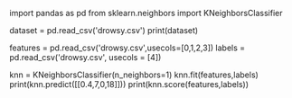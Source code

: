 import pandas as pd
from sklearn.neighbors import KNeighborsClassifier

dataset = pd.read_csv('drowsy.csv')
print(dataset)

features = pd.read_csv('drowsy.csv',usecols=[0,1,2,3])
labels = pd.read_csv('drowsy.csv', usecols = [4])

knn = KNeighborsClassifier(n_neighbors=1)
knn.fit(features,labels)
print(knn.predict([[0.4,7,0,18]]))
print(knn.score(features,labels))
